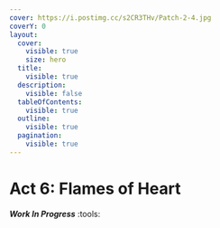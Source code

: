 ```yaml
---
cover: https://i.postimg.cc/s2CR3THv/Patch-2-4.jpg
coverY: 0
layout:
  cover:
    visible: true
    size: hero
  title:
    visible: true
  description:
    visible: false
  tableOfContents:
    visible: true
  outline:
    visible: true
  pagination:
    visible: true
---
```


# Act 6: Flames of Heart

_**Work In Progress**_ :tools:
